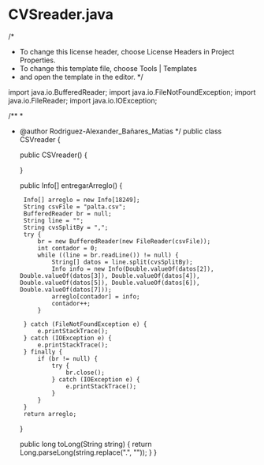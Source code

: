 # CVSreader.java
/*
 * To change this license header, choose License Headers in Project Properties.
 * To change this template file, choose Tools | Templates
 * and open the template in the editor.
 */

import java.io.BufferedReader;
import java.io.FileNotFoundException;
import java.io.FileReader;
import java.io.IOException;

/**
 *
 * @author Rodriguez-Alexander_Bañares_Matias
 */
public class CSVreader {

    public CSVreader() {

    }

    public Info[] entregarArreglo() {

        Info[] arreglo = new Info[18249];
        String csvFile = "palta.csv";
        BufferedReader br = null;
        String line = "";
        String cvsSplitBy = ",";
        try {
            br = new BufferedReader(new FileReader(csvFile));
            int contador = 0;
            while ((line = br.readLine()) != null) {
                String[] datos = line.split(cvsSplitBy);
                Info info = new Info(Double.valueOf(datos[2]), Double.valueOf(datos[3]), Double.valueOf(datos[4]), Double.valueOf(datos[5]), Double.valueOf(datos[6]), Double.valueOf(datos[7]));
                arreglo[contador] = info;
                contador++;
            }

        } catch (FileNotFoundException e) {
            e.printStackTrace();
        } catch (IOException e) {
            e.printStackTrace();
        } finally {
            if (br != null) {
                try {
                    br.close();
                } catch (IOException e) {
                    e.printStackTrace();
                }
            }
        }
        return arreglo;
    }

    public long toLong(String string) {
        return Long.parseLong(string.replace(".", ""));
    }
}
